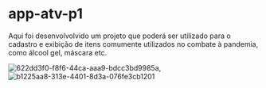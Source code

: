 # app-atv-p1
Aqui foi desenvolvolvido um projeto que poderá ser utilizado para o cadastro e exibição de itens comumente utilizados no combate à pandemia, como álcool gel, máscara etc.


![622dd3f0-f8f6-44ca-aaa9-bdcc3bd9985a](https://user-images.githubusercontent.com/61611426/138791284-75298e42-bcd1-42c9-b9a6-c010ae39e80b.jpeg),![b1225aa8-313e-4401-8d3a-076fe3cb1201](https://user-images.githubusercontent.com/61611426/138791321-ca9b71da-3d2f-40f0-a9ba-7f774c65219f.jpeg)
